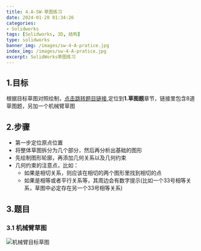 ```yaml
---
title: 4.A-SW-草图练习
date: 2024-01-20 01:34:26
categories:
- Solidworks
tags: [Solidworks, 3D, 结构]
type: solidworks
banner_img: /images/sw-4-A-pratice.jpg
index_img: /images/sw-4-A-pratice.jpg
excerpt: SolidWorks草图练习
---
```


## 1.目标
根据目标草图对照绘制，[点击跳转题目链接](https://ifcski218x.feishu.cn/docx/ZITWdjgx8oMQUpxbmn9cIsDyn6d),定位到**1.草图题**章节，链接里包含8道草图题，另加一个机械臂草图

## 2.步骤
- 第一步定位原点位置
- 将整体草图拆分为几个部分，然后再分析出基础的图形
- 先绘制图形轮廓，再添加几何关系以及几何约束
- 几何约束的注意点，比如：
  - 如果是相切关系，则应该在相切的两个图形里找到相切的点
  - 如果是相等或者平行关系等，其周边会有数字提示(比如一个33号相等关系，草图中必定存在另一个33号相等关系)

## 3.题目

### 3.1 机械臂草图

![机械臂目标草图](robotic_arm.png)

